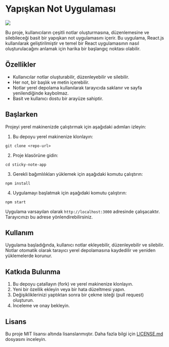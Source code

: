 # Yapışkan Not Uygulaması

<img src="/src/gif/gif.gif">

Bu proje, kullanıcıların çeşitli notlar oluşturmasına, düzenlemesine ve silebileceği basit bir yapışkan not uygulamasını içerir. Bu uygulama, React.js kullanılarak geliştirilmiştir ve temel bir React uygulamasının nasıl oluşturulacağını anlamak için harika bir başlangıç noktası olabilir.

## Özellikler

- Kullanıcılar notlar oluşturabilir, düzenleyebilir ve silebilir.
- Her not, bir başlık ve metin içerebilir.
- Notlar yerel depolama kullanılarak tarayıcıda saklanır ve sayfa yenilendiğinde kaybolmaz.
- Basit ve kullanıcı dostu bir arayüze sahiptir.

## Başlarken

Projeyi yerel makinenizde çalıştırmak için aşağıdaki adımları izleyin:

1. Bu depoyu yerel makinenize klonlayın:

```
git clone <repo-url>
```

2. Proje klasörüne gidin:

```
cd sticky-note-app
```

3. Gerekli bağımlılıkları yüklemek için aşağıdaki komutu çalıştırın:

```
npm install
```

4. Uygulamayı başlatmak için aşağıdaki komutu çalıştırın:

```
npm start
```

Uygulama varsayılan olarak `http://localhost:3000` adresinde çalışacaktır. Tarayıcınızı bu adrese yönlendirebilirsiniz.

## Kullanım

Uygulama başladığında, kullanıcı notlar ekleyebilir, düzenleyebilir ve silebilir. Notlar otomatik olarak tarayıcı yerel depolamasına kaydedilir ve yeniden yüklemelerde korunur.

## Katkıda Bulunma

1. Bu depoyu çatallayın (fork) ve yerel makinenize klonlayın.
2. Yeni bir özellik ekleyin veya bir hata düzeltmesi yapın.
3. Değişikliklerinizi yaptıktan sonra bir çekme isteği (pull request) oluşturun.
4. İnceleme ve onay bekleyin.

## Lisans

Bu proje MIT lisansı altında lisanslanmıştır. Daha fazla bilgi için [LICENSE.md](LICENSE.md) dosyasını inceleyin.
